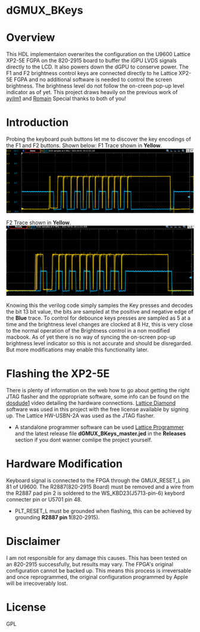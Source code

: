 # dGMUX_BKeys
 
# Overview

This HDL implementaion overwrites the configuration on the U9600 Lattice XP2-5E FGPA on the 820-2915 board to buffer the iGPU LVDS signals directly to the LCD. It also powers down the dGPU to conserve power. The F1 and F2 brightness control keys are connected directly to he Lattice XP2-5E FGPA and no additional software is needed to control the screen brightness. The brightness level do not follow the on-creen pop-up level indicator as of yet. This project draws heavily on the previous work of [ayilm1](https://github.com/ayilm1/gMUXBypass) and [Romain](https://github.com/roddoart/gMUXBypass) Special thanks to both of you!  

# Introduction
Probing the keyboard push buttons let me to discover the key encodings of the F1 and F2 buttons. Shown below:
F1 Trace shown in **Yellow**.
![F1 key encoding](https://github.com/Sjenja87/dGMUX_BKeys/blob/main/UP-Trace.PNG?raw=true)

F2 Trace shown in **Yellow**.
![F1 key encoding](https://github.com/Sjenja87/dGMUX_BKeys/blob/main/Down-Trace.PNG?raw=true)

Knowing this the verilog code simply samples the Key presses and decodes the bit 13 bit value, the bits are sampled at the positive and negative edge of the **Blue** trace. 
To control for debounce keys presses are sampled as 5 at a time and the brightness level changes are clocked at 8 Hz, this is very close to the normal operation of the Brightness control in a non modified macbook. 
As of yet there is no way of syncing the on-screen pop-up brightness level indicator so this is not accurate and should be disregarded. But more modifications may enable this functionality later.

# Flashing the XP2-5E
There is plenty of information on the web how to go about  getting the right JTAG flasher and the oppropriate software, some info can be found on the [dosdude1](https://www.youtube.com/watch?v=lJUyOysbl08) video detailing the hardware connections. [Lattice Diamond](https://www.latticesemi.com/Products/DesignSoftwareAndIP/FPGAandLDS/LatticeDiamond) software was used in this project with the free license available by signing up. The Lattice HW-USBN-2A was used as the JTAG flasher.

* A standalone programmer software can be used [Lattice Programmer](https://www.latticesemi.com/programmer) and the latest release file **dGMUX_BKeys_master.jed** in the  **Releases** section if you dont wanner comlipe the project yourself. 

# Hardware Modification

Keyboard signal is connected to the FPGA through the GMUX_RESET_L pin 81 of U9600. The R2887(820-2915 Board) must be removed and a wire from the R2887 pad pin 2 is soldered to the WS_KBD23(J5713-pin-6) keybord connecter pin or U5701 pin 48.

* PLT_RESET_L must be grounded when flashing, this can be achieved by grounding **R2887 pin 1**(820-2915).

# Disclaimer
 I am not responsible for any damage this causes. This has been tested on an 820-2915 successfully, but results may vary. The FPGA's original configuration cannot be backed up. This means this process is irreversable and once reprogrammed, the original configuration programmed by Apple will be irrecoverably lost.
 
# License

GPL
